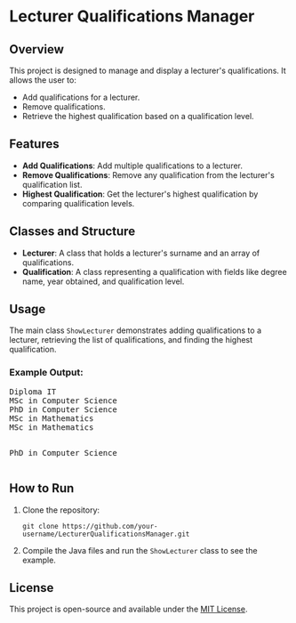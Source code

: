 <!DOCTYPE html>
<html lang="en">
<head>
  <meta charset="UTF-8">
  <meta name="viewport" content="width=device-width, initial-scale=1.0">
  
</head>
<body>

<h1>Lecturer Qualifications Manager</h1>

<h2>Overview</h2>
<p>This project is designed to manage and display a lecturer's qualifications. It allows the user to:</p>
<ul>
  <li>Add qualifications for a lecturer.</li>
  <li>Remove qualifications.</li>
  <li>Retrieve the highest qualification based on a qualification level.</li>
</ul>

<h2>Features</h2>
<ul>
  <li><strong>Add Qualifications</strong>: Add multiple qualifications to a lecturer.</li>
  <li><strong>Remove Qualifications</strong>: Remove any qualification from the lecturer's qualification list.</li>
  <li><strong>Highest Qualification</strong>: Get the lecturer's highest qualification by comparing qualification levels.</li>
</ul>

<h2>Classes and Structure</h2>
<ul>
  <li><strong>Lecturer</strong>: A class that holds a lecturer's surname and an array of qualifications.</li>
  <li><strong>Qualification</strong>: A class representing a qualification with fields like degree name, year obtained, and qualification level.</li>
</ul>

<h2>Usage</h2>
<p>The main class <code>ShowLecturer</code> demonstrates adding qualifications to a lecturer, retrieving the list of qualifications, and finding the highest qualification.</p>

<h3>Example Output:</h3>
<pre>
Diploma IT
MSc in Computer Science
PhD in Computer Science
MSc in Mathematics
MSc in Mathematics

PhD in Computer Science
</pre>

<h2>How to Run</h2>
<ol>
  <li>Clone the repository:
    <pre><code>git clone https://github.com/your-username/LecturerQualificationsManager.git</code></pre>
  </li>
  <li>Compile the Java files and run the <code>ShowLecturer</code> class to see the example.</li>
</ol>

<h2>License</h2>
<p>This project is open-source and available under the <a href="https://opensource.org/licenses/MIT">MIT License</a>.</p>

</body>
</html>
